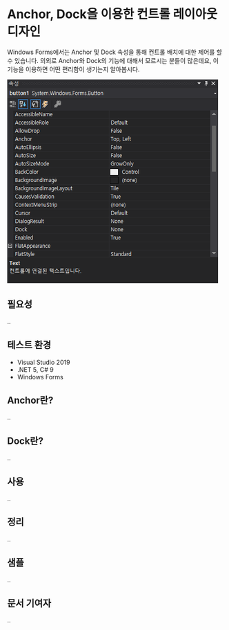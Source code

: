 # Anchor, Dock을 이용한 컨트롤 레이아웃 디자인
Windows Forms에서는 Anchor 및 Dock 속성을 통해 컨트롤 배치에 대한 제어를 할 수 있습니다. 의외로 Anchor와 Dock의 기능에 대해서 모르시는 분들이 많은데요, 이 기능을 이용하면 어떤 편리함이 생기는지 알아봅시다.

![Anchor, Dock 속성](images/1.png)


## 필요성

..

## 테스트 환경
- Visual Studio 2019
- .NET 5, C# 9
- Windows Forms

## Anchor란?
..

## Dock란?
..

## 사용
..

## 정리
..

## 샘플
..

## 문서 기여자
..
